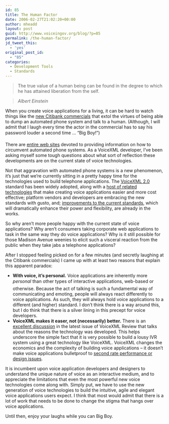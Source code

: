 ```yaml
---
id: 85
title: The Human Factor
date: 2006-02-27T21:02:20+00:00
author: mheadd
layout: post
guid: http://www.voiceingov.org/blog/?p=85
permalink: /the-human-factor/
jd_tweet_this:
  - 'yes'
original_post_id:
  - "85"
categories:
  - Development Tools
  - Standards
---
```

> The true value of a human being can be found in the degree to which he has attained liberation from the self.
  
> _Albert Einstein_

When you create voice applications for a living, it can be hard to watch things like the <a href="http://www.37signals.com/svn/archives2/press_zero_to_talk_to_a_human.php" target="_blank">new Citibank commercials</a> that extol the virtues of being able to dump an automated phone system and talk to a human. (Although, I will admit that I laugh every time the actor in the commercial has to say his password louder a second time &#8230; &#8220;Big Boy!&#8221;)

There are <a href="http://gethuman.com/" target="_blank">entire web sites</a> devoted to providing information on how to circumvent automated phone systems. As a VoiceXML developer, I&#8217;ve been asking myself some tough questions about what sort of reflection these developments are on the current state of voice technologies.

Not that aggravation with automated phone systems is a new phenomenon, it&#8217;s just that we&#8217;re currently sitting in a pretty happy time for the technologies used to build telephone applications. The <a href="http://www.w3.org/TR/voicexml20/" target="_blank">VoiceXML 2.0</a> standard has been widely adopted, along with a <a href="http://www.w3.org/TR/voice-intro/" target="_blank">host of related technologies</a> that make creating voice applications easier and more cost effective; platform vendors and developers are embracing the new standards with gusto, and; <a href="http://www.voicexml.org/press/press_releases.asp?item_id=82" target="_blank">improvements to the current standards</a>, which will dramatically enhance their power and flexibility, are already in the works. 

So why aren&#8217;t more people happy with the current state of voice applications? Why aren&#8217;t consumers taking corporate web applications to task in the same way they do voice applications? Why is it still possible for those Madison Avenue weenies to elicit such a visceral reaction from the public when they take jabs a telephone applications?

After I stopped feeling picked on for a few minutes (and secretly laughing at the Citibank commercials) I came up with at least two reasons that explain this apparent paradox:

  * **With voice, it&#8217;s personal.** Voice applications are inherently more _personal_ than other types of interactive applications, web-based or otherwise. Because the act of talking is such a fundamental way of communicating and emoting, people will always react differently to voice applications. As such, they will always hold voice applications to a different (and higher) standard. I don&#8217;t think there is a way around this, but I do think that there is a silver lining in this precept for voice developers. 
  * **VoiceXML makes it easer, not (necessarily) better.** There is an <a href="http://www.voicexmlreview.org/Jan2006/columns/Jan2006_speak_listen.html" target="_blank">excellent discussion</a> in the latest issue of VoiceXML Review that talks about the reasons the technology was developed. This helps underscore the simple fact that it is very possible to build a lousy IVR system using a great technology like VoiceXML. VoiceXML changes the economics and the complexity of building voice applications &#8211; it doesn&#8217;t make voice applications bulletproof to [second rate performance or design issues](http://www.voiceingov.org/blog/?p=66). 

It is incumbent upon voice application developers and designers to understand the unique nature of voice as an interactive medium, and to appreciate the limitations that even the most powerful new voice technologies come along with. Simply put, we have to use the new generation of voice technologies to build the intuitive, agile and elegant voice applications users expect. I think that most would admit that there is a lot of work that needs to be done to change the stigma that hangs over voice applications.

Until then, enjoy your laughs while you can Big Boy.